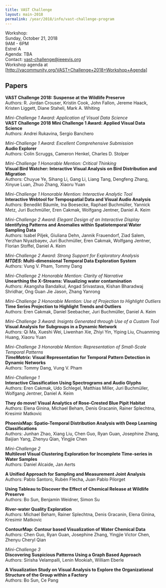 ```yaml
---
title: VAST Challenge
layout: main-2018
permalink: /year/2018/info/vast-challenge-program
---
```


Workshop:  
Sunday, October 21, 2018
<br />9AM - 6PM
<br />Estrel A
<br />Agenda: TBA
<br />Contact:
[vast-challenge@ieeevis.org](mailto:vast-challenge@ieeevis.org)
<br />Workshop agenda at [http://vacommunity.org/VAST+Challenge+2018+Workshop+Agenda]

## Papers
 
**VAST Challenge 2018: Suspense at the Wildlife Preserve**  
Authors: R. Jordan Crouser, Kristin Cook, John Fallon, Jereme Haack, Kristen Liggett, Diane Staheli, Mark A. Whiting  

*Mini-Challenge 1 Award: Application of Visual Data Science*  
**VAST Challenge 2018 Mini Challenge 1 Award: Applied Visual Data Science**  
Authors: Andrei Rukavina, Sergio Banchero  

*Mini-Challenge 1 Award: Excellent Comprehensive Submission*  
**Audio Explorer**  
Authors: Colin Scruggs, Cameron Henkel, Charles D. Stolper  

*Mini-Challenge 1 Honorable Mention: Critical Thinking*  
**Visual Bird Watcher: Interactive Visual Analysis on Bird Distribution and Migration**  
Authors: Chuyue Ye, Sihang Li, Gang Li, Liang Tang, Dengfeng Zhang, Xinyue Luan, Zhuo Zhang, Xiaoru Yuan  

*Mini-Challenge 1 Honorable Mention: Interactive Analytic Tool*  
**Interactive Webtool for Tempospatial Data and Visual Audio Analysis**  
Authors: Benedikt Bäumle, Ina Boesecke, Raphael Buchmüller, Yannick Metz, Juri Buchmüller, Eren Cakmak, Wolfgang Jentner, Daniel A. Keim  

*Mini-Challenge 2 Award: Elegant Design of an Interactive Display*  
**Identifying Patterns and Anomalies within Spatiotemporal Water Sampling Data**  
Authors: Isabel Piljek, Giuliana Dehn, Jannik Frauendorf, Ziad Salem, Yerzhan Niyazbayev, Juri Buchmüller, Eren Cakmak, Wolfgang Jentner, Florian Stoffel, Daniel A. Keim  

*Mini-Challenge 2 Award: Strong Support for Exploratory Analysis*  
***MTDES*: Multi-dimensional Temporal Data Exploration System**  
Authors: Vung V. Pham, Tommy Dang  

*Mini-Challenge 2 Honorable Mention: Clarity of Narrative*  
**Unearthing the X-Streams: Visualizing water contamination**  
Authors: Akangsha Bandalkul, Angad Srivastava, Kishan Bharadwaj Shridhar, Ong Guan Jie Jason, Zhang Yanrong  

*Mini-Challenge 2 Honorable Mention: Use of Projection to Highlight Outliers*  
**Time Series Projection to Highlight Trends and Outliers**  
Authors: Eren Cakmak, Daniel Seebacher, Juri Buchmüller, Daniel A. Keim  

*Mini-Challenge 3 Award: Insignts Generated through Use of a Custom Tool*  
**Visual Analysis for Subgroups in a Dynamic Network**  
Authors: Qi Ma, Xueshi Wei, Liwenhan Xie, Zhiyi Yin, Yiping Liu, Chuanming Huang, Xiaoru Yuan  

*Mini-Challenge 3 Honorable Mention: Representation of Small-Scale Temporal Patterns*  
***TimeMatrix*: Visual Representation for Temporal Pattern Detection in Dynamic Networks**  
Authors: Tommy Dang, Vung V. Pham  
 
*Mini-Challenge 1*  
**Interactive Classification Using Spectrograms and Audio Glyphs**  
Authors: Eren Cakmak, Udo Schlegel, Matthias Miller, Juri Buchmüller, Wolfgang Jentner, Daniel A. Keim  
 
**They do move! Visual Analytics of Rose-Crested Blue Pipit Habitat**  
Authors: Elena Ginina, Michael Beham, Denis Gracanin, Rainer Splechtna, Kresimir Matkovic  
 
**PhoenixMap: Spatio-Temporal Distribution Analysis with Deep Learning Classifications**  
Authors: Junhan Zhao, Xiang Liu, Chen Guo, Ryan Guan, Josephine Zhang, Baijian Yang, Zhenyu Qian, Yingjie Chen  

*Mini-Challenge 2*  
**Multilevel Visual Clustering Exploration for Incomplete Time-series in Water Samples**  
Authors: Daniel Alcaide, Jan Aerts  
 
**A Unified Approach for Sampling and Measurement Joint Analysis**  
Authors: Pablo Santoro, Rubén Flecha, Juan Pablo Pilorget  

**Using Tableau to Discover the Effect of Chemical Release at Wildlife Preserve**  
Authors: Bo Sun, Benjamin Weidner, Simon Su  
 
**River-water Quality Exploration**  
Authors: Michael Beham, Rainer Splechtna, Denis Gracanin, Elena Ginina, Kresimir Matkovic  
 
**ContourMap: Contour based Visualization of Water Chemical Data**  
Authors: Chen Guo, Ryan Guan, Josephine Zhang, Yingjie Victor Chen, Zhenyu Cheryl Qian  

*Mini-Challenge 3*  
**Discovering Suspicious Patterns Using a Graph Based Approach**  
Authors: Sirisha Velampalli, Lenin Mookiah, William Eberle  

**A Visualization Study on Visual Analysis to Explore the Organizational Structure of the Group within a Factory**  
Authors: Bo Sun, Ce Pang  
